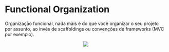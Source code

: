 # Functional Organization

Organização funcional, nada mais é do que você organizar o seu projeto por assunto, ao invés de scaffoldings ou convenções de frameworks (MVC por exemplo).

<p align="center">
  <img src="https://github.com/matsennin/domain-driven-design/blob/master/images/Framework_Convention_x_Functional_Organization.png" />
</p>
